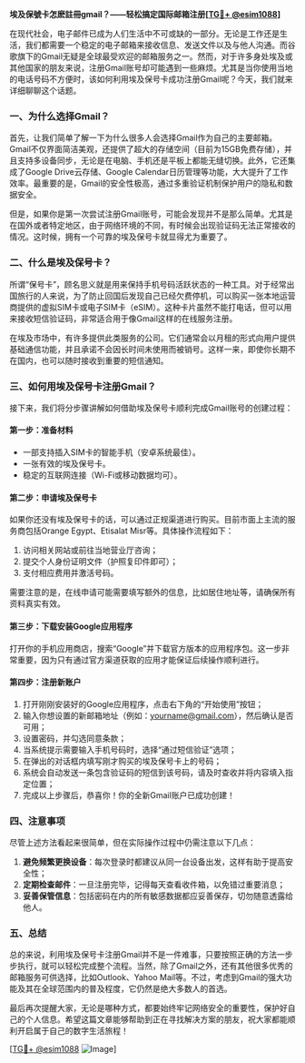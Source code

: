 **埃及保號卡怎麽註冊gmail？——轻松搞定国际邮箱注册[[TG💪+ @esim1088](https://t.me/s/esim1088)]**

在现代社会，电子邮件已成为人们生活中不可或缺的一部分。无论是工作还是生活，我们都需要一个稳定的电子邮箱来接收信息、发送文件以及与他人沟通。而谷歌旗下的Gmail无疑是全球最受欢迎的邮箱服务之一。然而，对于许多身处埃及或其他国家的朋友来说，注册Gmail账号却可能遇到一些麻烦。尤其是当你使用当地的电话号码不方便时，该如何利用埃及保号卡成功注册Gmail呢？今天，我们就来详细聊聊这个话题。

### 一、为什么选择Gmail？

首先，让我们简单了解一下为什么很多人会选择Gmail作为自己的主要邮箱。Gmail不仅界面简洁美观，还提供了超大的存储空间（目前为15GB免费存储），并且支持多设备同步，无论是在电脑、手机还是平板上都能无缝切换。此外，它还集成了Google Drive云存储、Google Calendar日历管理等功能，大大提升了工作效率。最重要的是，Gmail的安全性极高，通过多重验证机制保护用户的隐私和数据安全。

但是，如果你是第一次尝试注册Gmail账号，可能会发现并不是那么简单。尤其是在国外或者特定地区，由于网络环境的不同，有时候会出现验证码无法正常接收的情况。这时候，拥有一个可靠的埃及保号卡就显得尤为重要了。

### 二、什么是埃及保号卡？

所谓“保号卡”，顾名思义就是用来保持手机号码活跃状态的一种工具。对于经常出国旅行的人来说，为了防止回国后发现自己已经欠费停机，可以购买一张本地运营商提供的虚拟SIM卡或电子SIM卡（eSIM）。这种卡片虽然不能打电话，但可以用来接收短信验证码，非常适合用于像Gmail这样的在线服务注册。

在埃及市场中，有许多提供此类服务的公司。它们通常会以月租的形式向用户提供基础通信功能，并且承诺不会因长时间未使用而被销号。这样一来，即使你长期不在国内，也可以随时接收到重要的短信通知。

### 三、如何用埃及保号卡注册Gmail？

接下来，我们将分步骤讲解如何借助埃及保号卡顺利完成Gmail账号的创建过程：

#### 第一步：准备材料
- 一部支持插入SIM卡的智能手机（安卓系统最佳）。
- 一张有效的埃及保号卡。
- 稳定的互联网连接（Wi-Fi或移动数据均可）。

#### 第二步：申请埃及保号卡
如果你还没有埃及保号卡的话，可以通过正规渠道进行购买。目前市面上主流的服务商包括Orange Egypt、Etisalat Misr等。具体操作流程如下：
1. 访问相关网站或前往当地营业厅咨询；
2. 提交个人身份证明文件（护照复印件即可）；
3. 支付相应费用并激活号码。

需要注意的是，在线申请可能需要填写额外的信息，比如居住地址等，请确保所有资料真实有效。

#### 第三步：下载安装Google应用程序
打开你的手机应用商店，搜索“Google”并下载官方版本的应用程序包。这一步非常重要，因为只有通过官方渠道获取的应用才能保证后续操作顺利进行。

#### 第四步：注册新账户
1. 打开刚刚安装好的Google应用程序，点击右下角的“开始使用”按钮；
2. 输入你想设置的新邮箱地址（例如：yourname@gmail.com），然后确认是否可用；
3. 设置密码，并勾选同意条款；
4. 当系统提示需要输入手机号码时，选择“通过短信验证”选项；
5. 在弹出的对话框内填写刚才购买的埃及保号卡上的号码；
6. 系统会自动发送一条包含验证码的短信到该号码，请及时查收并将内容填入指定位置；
7. 完成以上步骤后，恭喜你！你的全新Gmail账户已成功创建！

### 四、注意事项

尽管上述方法看起来很简单，但在实际操作过程中仍需注意以下几点：
1. **避免频繁更换设备**：每次登录时都建议从同一台设备出发，这样有助于提高安全性；
2. **定期检查邮件**：一旦注册完毕，记得每天查看收件箱，以免错过重要消息；
3. **妥善保管信息**：包括密码在内的所有敏感数据都应妥善保存，切勿随意透露给他人。

### 五、总结

总的来说，利用埃及保号卡注册Gmail并不是一件难事，只要按照正确的方法一步步执行，就可以轻松完成整个流程。当然，除了Gmail之外，还有其他很多优秀的邮箱服务可供选择，比如Outlook、Yahoo Mail等。不过，考虑到Gmail的强大功能及其在全球范围内的普及程度，它仍然是绝大多数人的首选。

最后再次提醒大家，无论是哪种方式，都要始终牢记网络安全的重要性，保护好自己的个人信息。希望这篇文章能够帮助到正在寻找解决方案的朋友，祝大家都能顺利开启属于自己的数字生活旅程！

[[TG💪+ @esim1088](https://t.me/s/esim1088) ![Image](https://i.postimg.cc/4NQfJmqS/Snipaste-2025-05-13-00-14-12.png)]